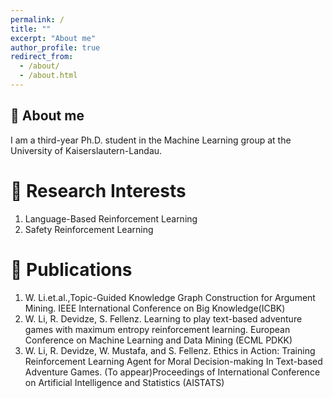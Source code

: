 ```yaml
---
permalink: /
title: ""
excerpt: "About me"
author_profile: true
redirect_from: 
  - /about/
  - /about.html
---
```



🐻 About me
------
I am a third-year Ph.D. student in the Machine Learning group at the University of Kaiserslautern-Landau.

🦖 Research Interests
======
1. Language-Based Reinforcement Learning
2. Safety Reinforcement Learning 

🐥 Publications
======
1. W. Li.et.al.,Topic-Guided Knowledge Graph Construction for Argument Mining. IEEE International Conference on Big Knowledge(ICBK)
2. W. Li, R. Devidze, S. Fellenz. Learning to play text-based adventure games with maximum entropy reinforcement learning. European Conference on Machine Learning and Data Mining (ECML PDKK)
3. W. Li, R. Devidze, W. Mustafa, and S. Fellenz. Ethics in Action: Training Reinforcement Learning Agent for Moral Decision-making In Text-based Adventure Games. (To appear)Proceedings of International Conference on Artificial Intelligence and Statistics (AISTATS)






